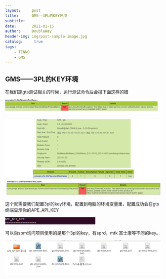 ```yaml
---
layout:     post
title:      GMS——3PL的KEY环境
subtitle:   
date:       2021-01-15
author:     DoubleWay
header-img: img/post-sample-image.jpg
catalog: 	 true
tags:
    - TINNO
    - GMS
---
```


## GMS——3PL的KEY环境

在我们跑gts测试相关的时候，运行测试命令后会报下面这样的错

![](../img/2021-01-15/2021-01-15-01.png)

![](../img/2021-01-15/2021-01-15-02.png)

这个就需要我们配置3pl的key环境，配置到电脑的环境变量里，配置成功会在gts终端显示你的APE_API_KEY

![](../img/2021-01-15/2021-01-15-03.png)

可以向spm询问项目使用的是那个3pl的key，有sprd，mtk 富士康等不同的key。



![](../img/2021-01-15/2021-01-15-04.png)